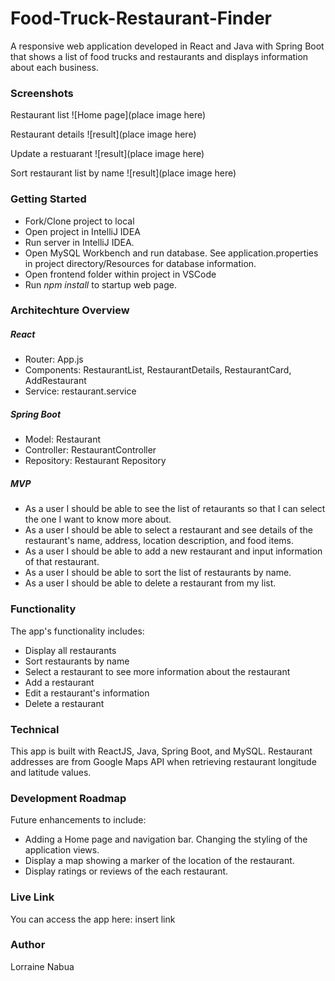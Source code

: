 # Food-Truck-Restaurant-Finder
A responsive web application developed in React and Java with Spring Boot that shows a list of food trucks and restaurants and displays information about each business.

### Screenshots
Restaurant list
![Home page](place image here)

Restaurant details
![result](place image here)

Update a restuarant
![result](place image here)

Sort restaurant list by name
![result](place image here)

### Getting Started
* Fork/Clone project to local
* Open project in IntelliJ IDEA
* Run server in IntelliJ IDEA.
* Open MySQL Workbench and run database. See application.properties in project directory/Resources for database information.
* Open frontend folder within project in VSCode
* Run *npm install* to startup web page.

### Architechture Overview
##### React
* Router: App.js
* Components: RestaurantList, RestaurantDetails, RestaurantCard, AddRestaurant 
* Service: restaurant.service

##### Spring Boot
* Model: Restaurant
* Controller: RestaurantController
* Repository: Restaurant Repository

##### MVP
* As a user I should be able to see the list of retaurants so that I can select the one I want to know more about.
* As a user I should be able to select a restaurant and see details of the restaurant's name, address, location description, and food items.
* As a user I should be able to add a new restaurant and input information of that restaurant.
* As a user I should be able to sort the list of restaurants by name.
* As a user I should be able to delete a restaurant from my list.

### Functionality
The app's functionality includes:
* Display all restaurants
* Sort restaurants by name
* Select a restaurant to see more information about the restaurant
* Add a restaurant
* Edit a restaurant's information
* Delete a restaurant

### Technical
This app is built with ReactJS, Java, Spring Boot, and MySQL. Restaurant addresses are from Google Maps API when retrieving restaurant longitude and latitude values. 

### Development Roadmap
Future enhancements to include:
* Adding a Home page and navigation bar. Changing the styling of the application views.
* Display a map showing a marker of the location of the restaurant.
* Display ratings or reviews of the each restaurant.

### Live Link
You can access the app here:
insert link

### Author
Lorraine Nabua
